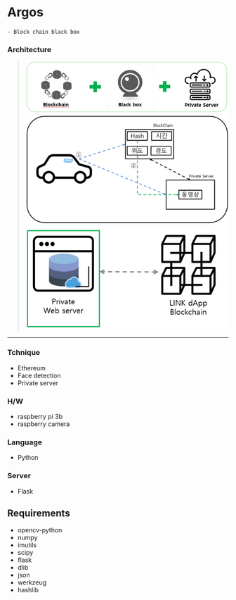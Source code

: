 # Argos
    - Block chain black box

### Architecture

>![img1](https://github.com/qkek984/argos/blob/master/img/img1.PNG)
>![img2](https://github.com/qkek984/argos/blob/master/img/img2.PNG)
>![img3](https://github.com/qkek984/argos/blob/master/img/img3.PNG)

<hr/>

### Tchnique
  - Ethereum
  - Face detection
  - Private server
  
### H/W
  - raspberry pi 3b
  - raspberry camera
    
### Language
  - Python
    
### Server
  - Flask
  
## Requirements
  - opencv-python
  - numpy
  - imutils
  - scipy
  - flask
  - dlib
  - json
  - werkzeug
  - hashlib
